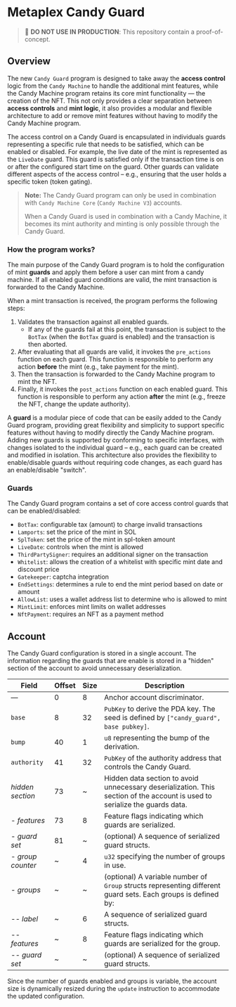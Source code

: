 # Metaplex Candy Guard

> 🛑 **DO NOT USE IN PRODUCTION**: This repository contain a proof-of-concept.

## Overview

The new `Candy Guard` program is designed to take away the **access control** logic from the `Candy Machine` to handle the additional mint features, while the Candy Machine program retains its core mint functionality &mdash; the creation of the NFT. This not only provides a clear separation between **access controls** and **mint logic**, it also provides a modular and flexible architecture to add or remove mint features without having to modify the Candy Machine program.

The access control on a Candy Guard is encapsulated in individuals guards representing a specific rule that needs to be satisfied, which can be enabled or disabled. For example, the live date of the mint is represented as the `LiveDate` guard. This guard is satisfied only if the transaction time is on or after the configured start time on the guard. Other guards can validate different aspects of the access control – e.g., ensuring that the user holds a specific token (token gating).

> **Note:** The Candy Guard program can only be used in combination with `Candy Machine Core` (`Candy Machine V3`) accounts.
>
> When a Candy Guard is used in combination with a Candy Machine, it becomes its mint authority and minting is only possible through the Candy Guard.

### How the program works?

The main purpose of the Candy Guard program is to hold the configuration of mint **guards** and apply them before a user can mint from a candy machine. If all enabled guard conditions are valid, the mint transaction is forwarded to the Candy Machine.

When a mint transaction is received, the program performs the following steps:

1. Validates the transaction against all enabled guards.
    - If any of the guards fail at this point, the transaction is subject to the `BotTax` (when the `BotTax` guard is enabled) and the transaction is then aborted.
2. After evaluating that all guards are valid, it invokes the `pre_actions` function on each guard. This function is responsible to perform any action **before** the mint (e.g., take payment for the mint).
3. Then the transaction is forwarded to the Candy Machine program to mint the NFT. 
4. Finally, it invokes the `post_actions` function on each enabled guard. This function is responsible to perform any action **after** the mint (e.g., freeze the NFT, change the update authority).

A **guard** is a modular piece of code that can be easily added to the Candy Guard program, providing great flexibility and simplicity to support specific features without having to modify directly the Candy Machine program. Adding new guards is supported by conforming to specific interfaces, with changes isolated to the individual guard – e.g., each guard can be created and modified in isolation. This architecture also provides the flexibility to enable/disable guards without requiring code changes, as each guard has an enable/disable "switch".

### Guards

The Candy Guard program contains a set of core access control guards that can be enabled/disabled:

- `BotTax`: configurable tax (amount) to charge invalid transactions
- `Lamports`: set the price of the mint in SOL
- `SplToken`: set the price of the mint in spl-token amount
- `LiveDate`: controls when the mint is allowed
- `ThirdPartySigner`: requires an additional signer on the transaction 
- `Whitelist`: allows the creation of a whitelist with specific mint date and discount price
- `Gatekeeper`: captcha integration
- `EndSettings`: determines a rule to end the mint period based on date or amount
- `AllowList`: uses a wallet address list to determine who is allowed to mint
- `MintLimit`: enforces mint limits on wallet addresses
- `NftPayment`: requires an NFT as a payment method

## Account

The Candy Guard configuration is stored in a single account. The information regarding the guards that are enable is stored in a "hidden" section of the account to avoid unnecessary deserialization.

| Field             | Offset | Size  | Description                  |
| ----------------- | ------ | ----- | ---------------------------- |
| &mdash;           | 0      | 8     | Anchor account discriminator.
| `base`            | 8      | 32    | `PubKey` to derive the PDA key. The seed is defined by `["candy_guard", base pubkey]`. |
| `bump`            | 40     | 1     | `u8` representing the bump of the derivation. |
| `authority`       | 41     | 32    | `PubKey` of the authority address that controls the Candy Guard. |
| *hidden section*  | 73     | ~     | Hidden data section to avoid unnecessary deserialization. This section of the account is used to serialize the guards data. |
| - *features*      | 73     | 8     | Feature flags indicating which guards are serialized. |
| - *guard set*     | 81     | ~     | (optional) A sequence of serialized guard structs. |
| - *group counter* | ~      | 4     | `u32` specifying the number of groups in use. |
| - *groups*        | ~      | ~     | (optional) A variable number of `Group` structs representing different guard sets. Each groups is defined by:  |
| -- *label*        | ~      | 6     | A sequence of serialized guard structs. |
| -- *features*     | ~      | 8     |  Feature flags indicating which guards are serialized for the group. |
| -- *guard set*    | ~      | ~     | (optional) A sequence of serialized guard structs. |

Since the number of guards enabled and groups is variable, the account size is dynamically resized during the `update` instruction to accommodate the updated configuration.